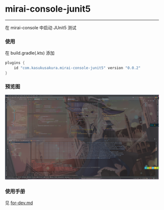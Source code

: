 # mirai-console-junit5

--------

在 mirai-console 中启动 JUnit5 测试

### 使用

在 build.gradle(.kts) 添加 

```groovy
plugins {
    id "com.kasukusakura.mirai-console-junit5" version "0.0.2"
}
```

### 预览图

![snapshot0](./images/snapshot-0.png)


### 使用手册

见 [for-dev.md](./docs/for-dev.md)
